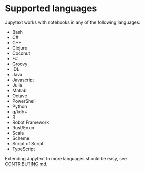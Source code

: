 # Supported languages

Jupytext works with notebooks in any of the following languages:

- Bash
- C#
- C++
- Clojure
- Coconut
- F#
- Groovy
- IDL
- Java
- Javascript
- Julia
- Matlab
- Octave
- PowerShell
- Python
- q/kdb+
- R
- Robot Framework
- Rust/Evxcr
- Scala
- Scheme
- Script of Script
- TypeScript

Extending Jupytext to more languages should be easy, see [CONTRIBUTING.md](https://github.com/mwouts/jupytext/blob/master/CONTRIBUTING.md).
